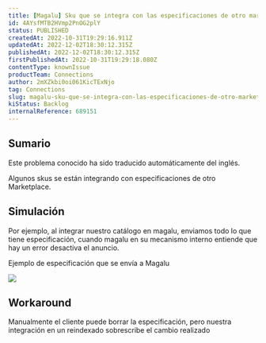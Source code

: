 ```yaml
---
title: [Magalu] Sku que se integra con las especificaciones de otro marketplace
id: 4AYsfMTB2HVmp2PnOG2plY
status: PUBLISHED
createdAt: 2022-10-31T19:29:16.911Z
updatedAt: 2022-12-02T18:30:12.315Z
publishedAt: 2022-12-02T18:30:12.315Z
firstPublishedAt: 2022-10-31T19:29:18.080Z
contentType: knownIssue
productTeam: Connections
author: 2mXZkbi0oi061KicTExNjo
tag: Connections
slug: magalu-sku-que-se-integra-con-las-especificaciones-de-otro-marketplace
kiStatus: Backlog
internalReference: 689151
---
```


## Sumario

<div class="alert alert-info">
  <p>Este problema conocido ha sido traducido automáticamente del inglés.</p>
</div>


Algunos skus se están integrando con especificaciones de otro Marketplace.



## Simulación


Por ejemplo, al integrar nuestro catálogo en magalu, enviamos todo lo que tiene especificación, cuando magalu en su mecanismo interno entiende que hay un error desactiva el anuncio.

Ejemplo de especificación que se envía a Magalu

 ![](https://vtexhelp.zendesk.com/attachments/token/22vLwpFtB3XtuJPNFA2aDpqvf/?name=image.png)


## Workaround


Manualmente el cliente puede borrar la especificación, pero nuestra integración en un reindexado sobrescribe el cambio realizado

